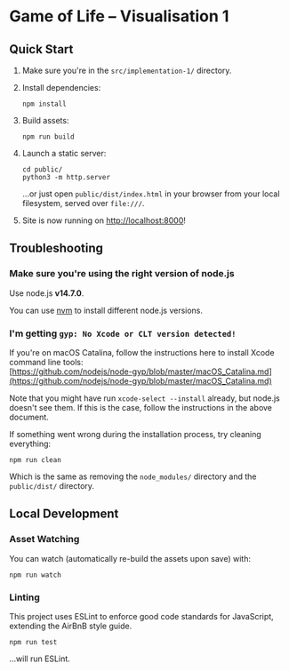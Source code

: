 # Game of Life – Visualisation 1
## Quick Start

1. Make sure you're in the `src/implementation-1/` directory.

2. Install dependencies:
    ```
    npm install
    ```

2. Build assets:
    ```
    npm run build
    ```

3. Launch a static server:
    ```
    cd public/
    python3 -m http.server
    ```
   
   ...or just open `public/dist/index.html` in your browser from your local filesystem, served over `file:///`.
   
4. Site is now running on [http://localhost:8000](http://localhost:8000)!

## Troubleshooting
### Make sure you're using the right version of node.js
Use node.js **v14.7.0**.

You can use [nvm](https://github.com/nvm-sh/nvm) to install different node.js versions.

### I'm getting `gyp: No Xcode or CLT version detected!`
If you're on macOS Catalina, follow the instructions here to install Xcode command line tools:  
[https://github.com/nodejs/node-gyp/blob/master/macOS_Catalina.md](https://github.com/nodejs/node-gyp/blob/master/macOS_Catalina.md)

Note that you might have run `xcode-select --install` already, but node.js doesn't see them. If this is the case, follow
the instructions in the above document.

If something went wrong during the installation process, try cleaning everything:

```
npm run clean
```

Which is the same as removing the `node_modules/` directory and the `public/dist/` directory.

## Local Development
### Asset Watching
You can watch (automatically re-build the assets upon save) with:

```
npm run watch
```

### Linting
This project uses ESLint to enforce good code standards for JavaScript, extending the AirBnB style guide.

```
npm run test
```

...will run ESLint.

